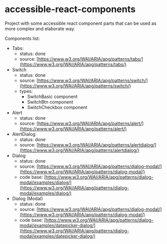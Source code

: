 # accessible-react-components

Project with some accessible react component parts that can be used as more complex and elaborate way.

Components list:

-   Tabs:
    -   status: done
    -   source: [https://www.w3.org/WAI/ARIA/apg/patterns/tabs/](https://www.w3.org/WAI/ARIA/apg/patterns/tabs/)
-   Switch
    -   status: done
    -   source: [https://www.w3.org/WAI/ARIA/apg/patterns/switch/](https://www.w3.org/WAI/ARIA/apg/patterns/switch/)
    -   types:
        -   SwitchBasic component
        -   SwitchBtn component
        -   SwitchCheckbox component
-   Alert
    -   status: done
    -   source: [https://www.w3.org/WAI/ARIA/apg/patterns/alert/](https://www.w3.org/WAI/ARIA/apg/patterns/alert/)
-   AlertDialog
    -   status: done
    -   source: [https://www.w3.org/WAI/ARIA/apg/patterns/alertdialog/](https://www.w3.org/WAI/ARIA/apg/patterns/alertdialog/)
-   Dialog
    -   status: done
    -   source: [https://www.w3.org/WAI/ARIA/apg/patterns/dialog-modal/](https://www.w3.org/WAI/ARIA/apg/patterns/dialog-modal/)
    -   code base: [https://www.w3.org/WAI/ARIA/apg/patterns/dialog-modal/examples/dialog/](https://www.w3.org/WAI/ARIA/apg/patterns/dialog-modal/examples/dialog/)
-   Dialog (Modal)
    -   status: done
    -   source: [https://www.w3.org/WAI/ARIA/apg/patterns/dialog-modal/](https://www.w3.org/WAI/ARIA/apg/patterns/dialog-modal/)
    -   code base: [https://www.w3.org/WAI/ARIA/apg/patterns/dialog-modal/examples/datepicker-dialog/](https://www.w3.org/WAI/ARIA/apg/patterns/dialog-modal/examples/datepicker-dialog/)
